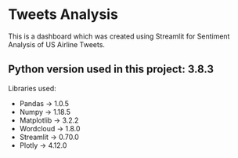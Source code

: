 # Tweets Analysis

This is a dashboard which was created using Streamlit for Sentiment Analysis of US Airline Tweets.

## Python version used in this project: 3.8.3
Libraries used:
* Pandas -> 1.0.5
* Numpy -> 1.18.5
* Matplotlib -> 3.2.2
* Wordcloud -> 1.8.0
* Streamlit -> 0.70.0
* Plotly ->  4.12.0

